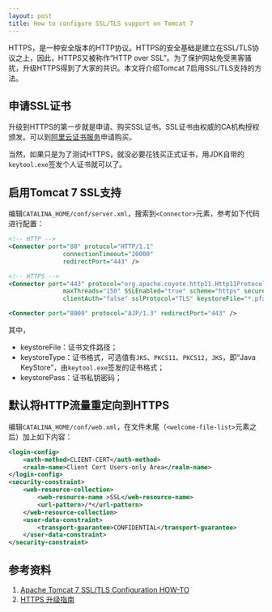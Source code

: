 ```yaml
---
layout: post
title: How to configure SSL/TLS support on Tomcat 7
---
```


HTTPS，是一种安全版本的HTTP协议。HTTPS的安全基础是建立在SSL/TLS协议之上，因此，HTTPS又被称作“HTTP over SSL”。为了保护网站免受黑客骚扰，升级HTTPS得到了大家的共识。本文将介绍Tomcat 7启用SSL/TLS支持的方法。

## 申请SSL证书

升级到HTTPS的第一步就是申请、购买SSL证书。SSL证书由权威的CA机构授权颁发。可以到[阿里云证书服务](https://www.aliyun.com/product/cas)申请购买。

当然，如果只是为了测试HTTPS，就没必要花钱买正式证书，用JDK自带的`keytool.exe`签发个人证书就可以了。

## 启用Tomcat 7 SSL支持

编辑`CATALINA_HOME/conf/server.xml`，搜索到`<Connector>`元素，参考如下代码进行配置：

```xml
<!-- HTTP -->
<Connector port="80" protocol="HTTP/1.1"
               connectionTimeout="20000"
               redirectPort="443" />

<!-- HTTPS -->
<Connector port="443" protocol="org.apache.coyote.http11.Http11Protocol"
               maxThreads="150" SSLEnabled="true" scheme="https" secure="true"
               clientAuth="false" sslProtocol="TLS" keystoreFile="*.pfx" keystoreType="PKCS12" keystorePass="#"/>

<Connector port="8009" protocol="AJP/1.3" redirectPort="443" />
```

其中，

* keystoreFile：证书文件路径；
* keystoreType：证书格式，可选值有`JKS`、`PKCS11`、`PKCS12`，`JKS`，即“Java KeyStore”，由`keytool.exe`签发的证书格式；
* keystorePass：证书私钥密码；

## 默认将HTTP流量重定向到HTTPS

编辑`CATALINA_HOME/conf/web.xml`，在文件末尾（`<welcome-file-list>`元素之后）加上如下内容：

```xml
<login-config>
    <auth-method>CLIENT-CERT</auth-method>
    <realm-name>Client Cert Users-only Area</realm-name>
</login-config>
<security-constraint>
    <web-resource-collection>
        <web-resource-name >SSL</web-resource-name>
        <url-pattern>/*</url-pattern>
    </web-resource-collection>
    <user-data-constraint>
        <transport-guarantee>CONFIDENTIAL</transport-guarantee>
    </user-data-constraint>
</security-constraint>
```

## 参考资料

1. [Apache Tomcat 7 SSL/TLS Configuration HOW-TO][1]
2. [HTTPS 升级指南][2]

[1]: https://tomcat.apache.org/tomcat-7.0-doc/ssl-howto.html
[2]: http://www.ruanyifeng.com/blog/2016/08/migrate-from-http-to-https.html
